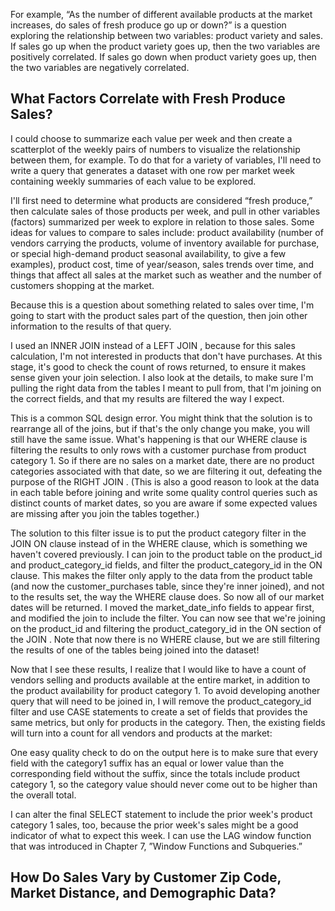For example, “As the number of different available products at the market increases, do sales of fresh produce go up or down?” is a question exploring the relationship between two variables: product variety and sales. If sales go up when the product variety goes up, then the two variables are positively correlated. If sales go down when product variety goes up, then the two variables are negatively correlated.

## What Factors Correlate with Fresh Produce Sales?

I could choose to summarize each value per week and then create a scatterplot of the weekly pairs of numbers to visualize the relationship between them, for example. To do that for a variety of variables, I'll need to write a query that generates a dataset with one row per market week containing weekly summaries of each value to be explored.

I'll first need to determine what products are considered “fresh produce,” then calculate sales of those products per week, and pull in other variables (factors) summarized per week to explore in relation to those sales. Some ideas for values to compare to sales include: product availability (number of vendors carrying the products, volume of inventory available for purchase, or special high-demand product seasonal availability, to give a few examples), product cost, time of year/season, sales trends over time, and things that affect all sales at the market such as weather and the number of customers shopping at the market.

Because this is a question about something related to sales over time, I'm going to start with the product sales part of the question, then join other information to the results of that query.

I used an INNER JOIN instead of a LEFT JOIN , because for this sales calculation, I'm not interested in products that don't have purchases. At this stage, it's good to check the count of rows returned, to ensure it makes sense given your join selection. I also look at the details, to make sure I'm pulling the right data from the tables I meant to pull from, that I'm joining on the correct fields, and that my results are filtered the way I expect.

This is a common SQL design error. You might think that the solution is to rearrange all of the joins, but if that's the only change you make, you will still have the same issue. What's happening is that our WHERE clause is filtering the results to only rows with a customer purchase from product category 1. So if there are no sales on a market date, there are no product categories associated with that date, so we are filtering it out, defeating the purpose of the RIGHT JOIN . (This is also a good reason to look at the data in each table before joining and write some quality control queries such as distinct counts of market dates, so you are aware if some expected values are missing after you join the tables together.)

The solution to this filter issue is to put the product category filter in the JOIN ON clause instead of in the WHERE clause, which is something we haven't covered previously. I can join to the product table on the product_id and product_category_id fields, and filter the product_category_id in the ON clause. This makes the filter only apply to the data from the product table (and now the customer_purchases table, since they're inner joined), and not to the results set, the way the WHERE clause does. So now all of our market dates will be returned. I moved the market_date_info fields to appear first, and modified the join to include the filter. You can now see that we're joining on the product_id and filtering the product_category_id in the ON section of the JOIN . Note that now there is no WHERE clause, but we are still filtering the results of one of the tables being joined into the dataset! 

Now that I see these results, I realize that I would like to have a count of vendors selling and products available at the entire market, in addition to the product availability for product category 1. To avoid developing another query that will need to be joined in, I will remove the product_category_id filter and use CASE statements to create a set of fields that provides the same metrics, but only for products in the category. Then, the existing fields will turn into a count for all vendors and products at the market:

One easy quality check to do on the output here is to make sure that every field with the category1 suffix has an equal or lower value than the corresponding field without the suffix, since the totals include product category 1, so the category value should never come out to be higher than the overall total.

I can alter the final SELECT statement to include the prior week's product category 1 sales, too, because the prior week's sales might be a good indicator of what to expect this week. I can use the LAG window function that was introduced in Chapter 7, ”Window Functions and Subqueries.”

## How Do Sales Vary by Customer Zip Code, Market Distance, and Demographic Data?

